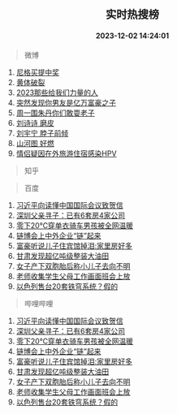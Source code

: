 <div align="center"><h2>实时热搜榜</h2><h4>2023-12-02 14:24:01</h4></div>

> 微博  

1. [尼格买提中奖](https://s.weibo.com/weibo?q=%E5%B0%BC%E6%A0%BC%E4%B9%B0%E6%8F%90%E4%B8%AD%E5%A5%96&t=31&band_rank=1&Refer=top)<br />
2. [黄体破裂](https://s.weibo.com/weibo?q=%E9%BB%84%E4%BD%93%E7%A0%B4%E8%A3%82&t=31&band_rank=2&Refer=top)<br />
3. [2023那些给我们力量的人](https://s.weibo.com/weibo?q=%232023%E9%82%A3%E4%BA%9B%E7%BB%99%E6%88%91%E4%BB%AC%E5%8A%9B%E9%87%8F%E7%9A%84%E4%BA%BA%23&t=31&band_rank=3&Refer=top)<br />
4. [突然发现你男友是亿万富豪之子](https://s.weibo.com/weibo?q=%23%E7%AA%81%E7%84%B6%E5%8F%91%E7%8E%B0%E4%BD%A0%E7%94%B7%E5%8F%8B%E6%98%AF%E4%BA%BF%E4%B8%87%E5%AF%8C%E8%B1%AA%E4%B9%8B%E5%AD%90%23&t=31&band_rank=4&Refer=top)<br />
5. [周一围朱丹你们敢耍老子](https://s.weibo.com/weibo?q=%E5%91%A8%E4%B8%80%E5%9B%B4%E6%9C%B1%E4%B8%B9%E4%BD%A0%E4%BB%AC%E6%95%A2%E8%80%8D%E8%80%81%E5%AD%90&t=31&band_rank=5&Refer=top)<br />
6. [刘诗诗 磨皮](https://s.weibo.com/weibo?q=%E5%88%98%E8%AF%97%E8%AF%97%20%E7%A3%A8%E7%9A%AE&t=31&band_rank=6&Refer=top)<br />
7. [刘宇宁 脖子前倾](https://s.weibo.com/weibo?q=%E5%88%98%E5%AE%87%E5%AE%81%20%E8%84%96%E5%AD%90%E5%89%8D%E5%80%BE&t=31&band_rank=7&Refer=top)<br />
8. [山河图 好燃](https://s.weibo.com/weibo?q=%E5%B1%B1%E6%B2%B3%E5%9B%BE%20%E5%A5%BD%E7%87%83&t=31&band_rank=8&Refer=top)<br />
9. [情侣疑因在外旅游住宿感染HPV](https://s.weibo.com/weibo?q=%23%E6%83%85%E4%BE%A3%E7%96%91%E5%9B%A0%E5%9C%A8%E5%A4%96%E6%97%85%E6%B8%B8%E4%BD%8F%E5%AE%BF%E6%84%9F%E6%9F%93HPV%23&t=31&band_rank=9&Refer=top)<br />

> 知乎  


> 百度  

1. [习近平向读懂中国国际会议致贺信](https://www.baidu.com/s?wd=%E4%B9%A0%E8%BF%91%E5%B9%B3%E5%90%91%E8%AF%BB%E6%87%82%E4%B8%AD%E5%9B%BD%E5%9B%BD%E9%99%85%E4%BC%9A%E8%AE%AE%E8%87%B4%E8%B4%BA%E4%BF%A1&sa=fyb_news&rsv_dl=fyb_news)<br />
2. [深圳父亲寻子：已有6套房4家公司](https://www.baidu.com/s?wd=%E6%B7%B1%E5%9C%B3%E7%88%B6%E4%BA%B2%E5%AF%BB%E5%AD%90%EF%BC%9A%E5%B7%B2%E6%9C%896%E5%A5%97%E6%88%BF4%E5%AE%B6%E5%85%AC%E5%8F%B8&sa=fyb_news&rsv_dl=fyb_news)<br />
3. [零下20℃穿单衣骑车男孩被全网温暖](https://www.baidu.com/s?wd=%E9%9B%B6%E4%B8%8B20%E2%84%83%E7%A9%BF%E5%8D%95%E8%A1%A3%E9%AA%91%E8%BD%A6%E7%94%B7%E5%AD%A9%E8%A2%AB%E5%85%A8%E7%BD%91%E6%B8%A9%E6%9A%96&sa=fyb_news&rsv_dl=fyb_news)<br />
4. [链博会上中外企业“链”起来](https://www.baidu.com/s?wd=%E9%93%BE%E5%8D%9A%E4%BC%9A%E4%B8%8A%E4%B8%AD%E5%A4%96%E4%BC%81%E4%B8%9A%E2%80%9C%E9%93%BE%E2%80%9D%E8%B5%B7%E6%9D%A5&sa=fyb_news&rsv_dl=fyb_news)<br />
5. [富豪听说儿子住宾馆掉泪:家里房好多](https://www.baidu.com/s?wd=%E5%AF%8C%E8%B1%AA%E5%90%AC%E8%AF%B4%E5%84%BF%E5%AD%90%E4%BD%8F%E5%AE%BE%E9%A6%86%E6%8E%89%E6%B3%AA%3A%E5%AE%B6%E9%87%8C%E6%88%BF%E5%A5%BD%E5%A4%9A&sa=fyb_news&rsv_dl=fyb_news)<br />
6. [甘肃发现超亿吨级整装大油田](https://www.baidu.com/s?wd=%E7%94%98%E8%82%83%E5%8F%91%E7%8E%B0%E8%B6%85%E4%BA%BF%E5%90%A8%E7%BA%A7%E6%95%B4%E8%A3%85%E5%A4%A7%E6%B2%B9%E7%94%B0&sa=fyb_news&rsv_dl=fyb_news)<br />
7. [女子产下双胞胎后称小儿子去向不明](https://www.baidu.com/s?wd=%E5%A5%B3%E5%AD%90%E4%BA%A7%E4%B8%8B%E5%8F%8C%E8%83%9E%E8%83%8E%E5%90%8E%E7%A7%B0%E5%B0%8F%E5%84%BF%E5%AD%90%E5%8E%BB%E5%90%91%E4%B8%8D%E6%98%8E&sa=fyb_news&rsv_dl=fyb_news)<br />
8. [老师收集学生父母工作画面班会上放](https://www.baidu.com/s?wd=%E8%80%81%E5%B8%88%E6%94%B6%E9%9B%86%E5%AD%A6%E7%94%9F%E7%88%B6%E6%AF%8D%E5%B7%A5%E4%BD%9C%E7%94%BB%E9%9D%A2%E7%8F%AD%E4%BC%9A%E4%B8%8A%E6%94%BE&sa=fyb_news&rsv_dl=fyb_news)<br />
9. [以色列售台20套铁穹系统？假的](https://www.baidu.com/s?wd=%E4%BB%A5%E8%89%B2%E5%88%97%E5%94%AE%E5%8F%B020%E5%A5%97%E9%93%81%E7%A9%B9%E7%B3%BB%E7%BB%9F%EF%BC%9F%E5%81%87%E7%9A%84&sa=fyb_news&rsv_dl=fyb_news)<br />

> 哔哩哔哩  

1. [习近平向读懂中国国际会议致贺信](https://www.baidu.com/s?wd=%E4%B9%A0%E8%BF%91%E5%B9%B3%E5%90%91%E8%AF%BB%E6%87%82%E4%B8%AD%E5%9B%BD%E5%9B%BD%E9%99%85%E4%BC%9A%E8%AE%AE%E8%87%B4%E8%B4%BA%E4%BF%A1&sa=fyb_news&rsv_dl=fyb_news)<br />
2. [深圳父亲寻子：已有6套房4家公司](https://www.baidu.com/s?wd=%E6%B7%B1%E5%9C%B3%E7%88%B6%E4%BA%B2%E5%AF%BB%E5%AD%90%EF%BC%9A%E5%B7%B2%E6%9C%896%E5%A5%97%E6%88%BF4%E5%AE%B6%E5%85%AC%E5%8F%B8&sa=fyb_news&rsv_dl=fyb_news)<br />
3. [零下20℃穿单衣骑车男孩被全网温暖](https://www.baidu.com/s?wd=%E9%9B%B6%E4%B8%8B20%E2%84%83%E7%A9%BF%E5%8D%95%E8%A1%A3%E9%AA%91%E8%BD%A6%E7%94%B7%E5%AD%A9%E8%A2%AB%E5%85%A8%E7%BD%91%E6%B8%A9%E6%9A%96&sa=fyb_news&rsv_dl=fyb_news)<br />
4. [链博会上中外企业“链”起来](https://www.baidu.com/s?wd=%E9%93%BE%E5%8D%9A%E4%BC%9A%E4%B8%8A%E4%B8%AD%E5%A4%96%E4%BC%81%E4%B8%9A%E2%80%9C%E9%93%BE%E2%80%9D%E8%B5%B7%E6%9D%A5&sa=fyb_news&rsv_dl=fyb_news)<br />
5. [富豪听说儿子住宾馆掉泪:家里房好多](https://www.baidu.com/s?wd=%E5%AF%8C%E8%B1%AA%E5%90%AC%E8%AF%B4%E5%84%BF%E5%AD%90%E4%BD%8F%E5%AE%BE%E9%A6%86%E6%8E%89%E6%B3%AA%3A%E5%AE%B6%E9%87%8C%E6%88%BF%E5%A5%BD%E5%A4%9A&sa=fyb_news&rsv_dl=fyb_news)<br />
6. [甘肃发现超亿吨级整装大油田](https://www.baidu.com/s?wd=%E7%94%98%E8%82%83%E5%8F%91%E7%8E%B0%E8%B6%85%E4%BA%BF%E5%90%A8%E7%BA%A7%E6%95%B4%E8%A3%85%E5%A4%A7%E6%B2%B9%E7%94%B0&sa=fyb_news&rsv_dl=fyb_news)<br />
7. [女子产下双胞胎后称小儿子去向不明](https://www.baidu.com/s?wd=%E5%A5%B3%E5%AD%90%E4%BA%A7%E4%B8%8B%E5%8F%8C%E8%83%9E%E8%83%8E%E5%90%8E%E7%A7%B0%E5%B0%8F%E5%84%BF%E5%AD%90%E5%8E%BB%E5%90%91%E4%B8%8D%E6%98%8E&sa=fyb_news&rsv_dl=fyb_news)<br />
8. [老师收集学生父母工作画面班会上放](https://www.baidu.com/s?wd=%E8%80%81%E5%B8%88%E6%94%B6%E9%9B%86%E5%AD%A6%E7%94%9F%E7%88%B6%E6%AF%8D%E5%B7%A5%E4%BD%9C%E7%94%BB%E9%9D%A2%E7%8F%AD%E4%BC%9A%E4%B8%8A%E6%94%BE&sa=fyb_news&rsv_dl=fyb_news)<br />
9. [以色列售台20套铁穹系统？假的](https://www.baidu.com/s?wd=%E4%BB%A5%E8%89%B2%E5%88%97%E5%94%AE%E5%8F%B020%E5%A5%97%E9%93%81%E7%A9%B9%E7%B3%BB%E7%BB%9F%EF%BC%9F%E5%81%87%E7%9A%84&sa=fyb_news&rsv_dl=fyb_news)<br />
